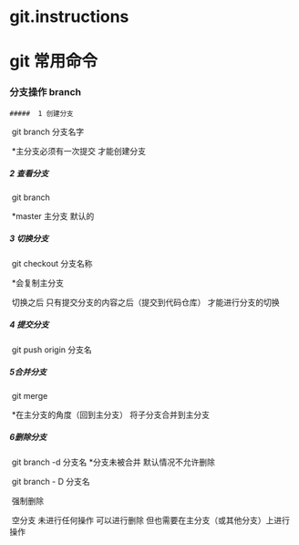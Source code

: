 # git.instructions
#  git 常用命令

### 分支操作  branch

	#####  1 创建分支

​	git  branch  分支名字

​		*主分支必须有一次提交 才能创建分支

##### 2 查看分支 

​	git branch

​		*master 主分支 默认的

##### 3 切换分支

​	git checkout  分支名称

​		 *会复制主分支

​		切换之后   只有提交分支的内容之后（提交到代码仓库） 
​                才能进行分支的切换

##### 4 提交分支

​	git push origin 分支名

##### 5合并分支

​         git merge

​		*在主分支的角度（回到主分支） 将子分支合并到主分支

##### 6删除分支

​	git branch -d  分支名
   		*分支未被合并 默认情况不允许删除

​		 git branch - D 分支名 

​		强制删除

​		空分支 未进行任何操作 可以进行删除 
​		但也需要在主分支（或其他分支）上进行操作

​	

​	





































